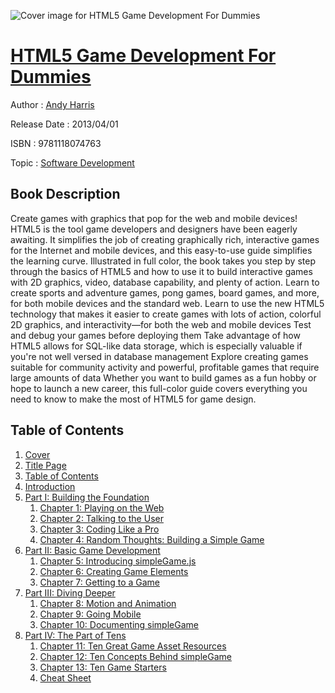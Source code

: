 ![Cover image for HTML5 Game Development For Dummies](https://imgdetail.ebookreading.net/cover/cover/software_development/EB9781118074763.jpg)

[HTML5 Game Development For Dummies](https://ebookreading.net/view/book/HTML5+Game+Development+For+Dummies-EB9781118074763_1.html "HTML5 Game Development For Dummies")
====================================================================================================================

Author : [Andy Harris](https://ebookreading.net/search/author/Andy+Harris)

Release Date : 2013/04/01

ISBN : 9781118074763

Topic : [Software Development](https://ebookreading.net/search/category/software-development)

Book Description
-----------------

Create games with graphics that pop for the web and mobile devices!
HTML5 is the tool game developers and designers have been eagerly awaiting. It simplifies the job of creating graphically rich, interactive games for the Internet and mobile devices, and this easy-to-use guide simplifies the learning curve. Illustrated in full color, the book takes you step by step through the basics of HTML5 and how to use it to build interactive games with 2D graphics, video, database capability, and plenty of action. Learn to create sports and adventure games, pong games, board games, and more, for both mobile devices and the standard web.
Learn to use the new HTML5 technology that makes it easier to create games with lots of action, colorful 2D graphics, and interactivity—for both the web and mobile devices
Test and debug your games before deploying them
Take advantage of how HTML5 allows for SQL-like data storage, which is especially valuable if you're not well versed in database management
Explore creating games suitable for community activity and powerful, profitable games that require large amounts of data
Whether you want to build games as a fun hobby or hope to launch a new career, this full-color guide covers everything you need to know to make the most of HTML5 for game design.
              
Table of Contents
-----------------

1. [Cover](https://ebookreading.net/view/book/HTML5+Game+Development+For+Dummies-EB9781118074763_1.html)
1. [Title Page](https://ebookreading.net/view/book/HTML5+Game+Development+For+Dummies-EB9781118074763_2.html)
1. [Table of Contents](https://ebookreading.net/view/book/HTML5+Game+Development+For+Dummies-EB9781118074763_3.html)
1. [Introduction](https://ebookreading.net/view/book/HTML5+Game+Development+For+Dummies-EB9781118074763_4.html)
1. [	Part I: 	Building the Foundation](https://ebookreading.net/view/book/HTML5+Game+Development+For+Dummies-EB9781118074763_5.html)
    1. [Chapter 1: Playing on the Web](https://ebookreading.net/view/book/HTML5+Game+Development+For+Dummies-EB9781118074763_6.html)
    1. [Chapter 2: Talking to the User](https://ebookreading.net/view/book/HTML5+Game+Development+For+Dummies-EB9781118074763_7.html)
    1. [Chapter 3: Coding Like a Pro](https://ebookreading.net/view/book/HTML5+Game+Development+For+Dummies-EB9781118074763_8.html)
    1. [Chapter 4: Random Thoughts: Building a Simple Game](https://ebookreading.net/view/book/HTML5+Game+Development+For+Dummies-EB9781118074763_9.html)
1. [	Part II: 	Basic Game Development](https://ebookreading.net/view/book/HTML5+Game+Development+For+Dummies-EB9781118074763_10.html)
    1. [Chapter 5: Introducing simpleGame.js](https://ebookreading.net/view/book/HTML5+Game+Development+For+Dummies-EB9781118074763_11.html)
    1. [Chapter 6: Creating Game Elements](https://ebookreading.net/view/book/HTML5+Game+Development+For+Dummies-EB9781118074763_12.html)
    1. [Chapter 7: Getting to a Game](https://ebookreading.net/view/book/HTML5+Game+Development+For+Dummies-EB9781118074763_13.html)
1. [	Part III: 	Diving Deeper](https://ebookreading.net/view/book/HTML5+Game+Development+For+Dummies-EB9781118074763_14.html)
    1. [Chapter 8: Motion and Animation](https://ebookreading.net/view/book/HTML5+Game+Development+For+Dummies-EB9781118074763_15.html)
    1. [Chapter 9: Going Mobile](https://ebookreading.net/view/book/HTML5+Game+Development+For+Dummies-EB9781118074763_16.html)
    1. [Chapter 10: Documenting simpleGame](https://ebookreading.net/view/book/HTML5+Game+Development+For+Dummies-EB9781118074763_17.html)
1. [	Part IV: 	The Part of Tens](https://ebookreading.net/view/book/HTML5+Game+Development+For+Dummies-EB9781118074763_18.html)
    1. [Chapter 11: Ten Great Game Asset Resources](https://ebookreading.net/view/book/HTML5+Game+Development+For+Dummies-EB9781118074763_19.html)
    1. [Chapter 12: Ten Concepts Behind simpleGame](https://ebookreading.net/view/book/HTML5+Game+Development+For+Dummies-EB9781118074763_20.html)
    1. [Chapter 13: Ten Game Starters](https://ebookreading.net/view/book/HTML5+Game+Development+For+Dummies-EB9781118074763_21.html)
    1. [Cheat Sheet](https://ebookreading.net/view/book/HTML5+Game+Development+For+Dummies-EB9781118074763_22.html)
